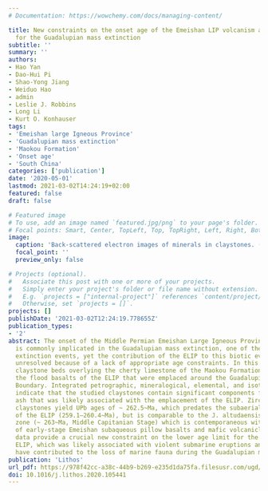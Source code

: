 ```yaml
---
# Documentation: https://wowchemy.com/docs/managing-content/

title: New constraints on the onset age of the Emeishan LIP volcanism and implications
  for the Guadalupian mass extinction
subtitle: ''
summary: ''
authors:
- Hao Yan
- Dao-Hui Pi
- Shao-Yong Jiang
- Weiduo Hao
- admin
- Leslie J. Robbins
- Long Li
- Kurt O. Konhauser
tags:
- 'Emeishan large Igneous Province'
- 'Guadalupian mass extinction'
- 'Maokou Formation'
- 'Onset age'
- 'South China'
categories: ['publication']
date: '2020-05-01'
lastmod: 2021-03-02T14:24:19+02:00
featured: false
draft: false

# Featured image
# To use, add an image named `featured.jpg/png` to your page's folder.
# Focal points: Smart, Center, TopLeft, Top, TopRight, Left, Right, BottomLeft, Bottom, BottomRight.
image:
  caption: 'Back-scattered electron images of minerals in claystones. (a) Mixed illite/smectite (I/S) matrix and vermicular kaolinite, (b) subhedral anatase, (c) chamosite altered by bastnaesite, and (d) euhedral or short columnar apatite in an I/S matrix.'
  focal_point: ''
  preview_only: false

# Projects (optional).
#   Associate this post with one or more of your projects.
#   Simply enter your project's folder or file name without extension.
#   E.g. `projects = ["internal-project"]` references `content/project/deep-learning/index.md`.
#   Otherwise, set `projects = []`.
projects: []
publishDate: '2021-03-02T12:24:19.778655Z'
publication_types:
- '2'
abstract: The onset of the Middle Permian Emeishan Large Igneous Province (ELIP),
  is commonly implicated in the Guadalupian mass extinction, one of the largest Phanerozoic
  extinction events, yet the contribution of the ELIP to this biotic event remains
  unresolved because of a lack of appropriate age constraints. In this study, we examined
  claystone beds overlying the cherty limestone of the Maokou Formation and underlying
  the flood basalts of the ELIP that were emplaced around the Guadalupian-Lopingian
  Boundary. Integrated petrographic, mineralogical, elemental, and isotopic features
  indicate that the studied claystones contain significant components from mafic volcanic
  ash that was likely associated with the emplacement of the ELIP. Zircons from the
  claystones yield UPb ages of ~ 262.5~Ma, which predates the subaerial eruptive phase
  of the ELIP (259.1–260.4~Ma), but is comparable to the J. altudaensis conodont biostratigraphic
  zone (~ 263~Ma, Middle Capitanian Stage) which is contemporaneous with the emplacement
  of early-stage Emeishan subaqueous pillow basalts and mafic volcaniclastics. Our
  data provide a crucial new constraint on the lower age limit for the onset of the
  ELIP, which was likely associated with violent submarine eruptions and thus could
  have contributed to the loss of marine fauna during the Guadalupian mass extinction.
publication: 'Lithos'
url_pdf: https://978f42cc-a38c-44b9-b269-e235d1da75fa.filesusr.com/ugd/161b8a_dd3ca4b937334d34944c38a9b5447a01.pdf
doi: 10.1016/j.lithos.2020.105441
---
```

